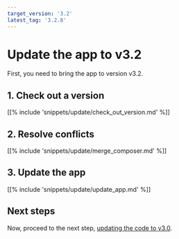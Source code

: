 ```yaml
---
target_version: '3.2'
latest_tag: '3.2.8'
---
```


# Update the app to v3.2

First, you need to bring the app to version v3.2.

## 1. Check out a version

[[% include 'snippets/update/check_out_version.md' %]]

## 2. Resolve conflicts

[[% include 'snippets/update/merge_composer.md' %]]

## 3. Update the app

[[% include 'snippets/update/update_app.md' %]]

## Next steps

Now, proceed to the next step, [updating the code to v3.0](update_code_to_v3.md).
